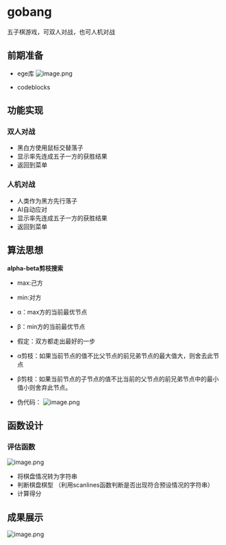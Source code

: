 # gobang
五子棋游戏，可双人对战，也可人机对战
## 前期准备
* ege库
![image.png](https://upload-images.jianshu.io/upload_images/13964980-8ca1985dde477df4.png?imageMogr2/auto-orient/strip%7CimageView2/2/w/1240)

* codeblocks
## 功能实现
### 双人对战
* 黑白方使用鼠标交替落子
* 显示率先连成五子一方的获胜结果
* 返回到菜单
### 人机对战
* 人类作为黑方先行落子
* AI自动应对
* 显示率先连成五子一方的获胜结果
* 返回到菜单
## 算法思想
**alpha-beta剪枝搜索**
* max:己方
* min:对方
* α：max方的当前最优节点
* β：min方的当前最优节点
* 假定：双方都走出最好的一步
* α剪枝：如果当前节点的值不比父节点的前兄弟节点的最大值大，则舍去此节点
* β剪枝：如果当前节点的子节点的值不比当前的父节点的前兄弟节点中的最小值小则舍弃此节点。

* 伪代码：
![image.png](https://upload-images.jianshu.io/upload_images/13964980-51ff13251e7d9688.png?imageMogr2/auto-orient/strip%7CimageView2/2/w/1240)

## 函数设计
### 评估函数
![image.png](https://upload-images.jianshu.io/upload_images/13964980-91ebb084d930161c.png?imageMogr2/auto-orient/strip%7CimageView2/2/w/1240)
* 将棋盘情况转为字符串
* 判断棋盘棋型
（利用scanlines函数判断是否出现符合预设情况的字符串）
* 计算得分

## 成果展示
![image.png](https://upload-images.jianshu.io/upload_images/13964980-177cfad0d97b757a.png?imageMogr2/auto-orient/strip%7CimageView2/2/w/1240)

